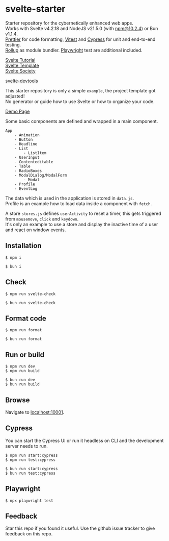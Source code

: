 # svelte-starter  

Starter repository for the cybernetically enhanced web apps.  
Works with Svelte v4.2.18 and NodeJS v21.5.0 (with npm@10.2.4) or Bun v1.1.4.  
[Prettier](https://prettier.io/) for code formatting, [Vitest](https://vitest.dev/) and [Cypress](https://www.cypress.io/) for unit and end-to-end testing.  
[Rollup](https://rollupjs.org/) as module bundler. [Playwright](https://playwright.dev/) test are additional included.  

[Svelte Tutorial](https://svelte.dev/tutorial/basics)  
[Svelte Template](https://github.com/sveltejs/template)    
[Svelte Society](https://sveltesociety.dev/)    

[svelte-devtools](https://github.com/sveltejs/svelte-devtools)

This starter repository is only a simple `example`, the project template got adjusted!  
No generator or guide how to use Svelte or how to organize your code.  

[Demo Page](https://dbproductions.github.io/svelte-starter/)

Some basic components are defined and wrapped in a main component.  

    App
        - Animation
        - Button
        - Headline
        - List
            - ListItem
        - UserInput
        - Contenteditable
        - Table
        - RadioBoxes
        - ModalDialog/ModalForm
            - Modal
        - Profile
        - EventLog

The data which is used in the application is stored in `data.js`.  
Profile is an example how to load data inside a component with `fetch`.  

A store `stores.js` defines `userActivity` to reset a timer, this gets triggered from `mousemove`, `click` and `keydown`.  
It's only an example to use a store and display the inactive time of a user and react on window events.  

## Installation

    $ npm i

    $ bun i

## Check

    $ npm run svelte-check

    $ bun run svelte-check

## Format code

    $ npm run format

    $ bun run format

## Run or build

    $ npm run dev
    $ npm run build

    $ bun run dev
    $ bun run build

## Browse

Navigate to [localhost:10001](http://localhost:10001).

## Cypress
You can start the Cypress UI or run it headless on CLI and the development server needs to run.

    $ npm run start:cypress
    $ npm run test:cypress

    $ bun run start:cypress
    $ bun run test:cypress

## Playwright

    $ npx playwright test

## Feedback
Star this repo if you found it useful. Use the github issue tracker to give feedback on this repo.

